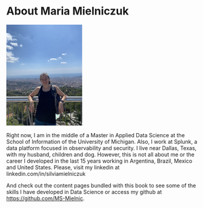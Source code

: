 # About Maria Mielniczuk

 <img src="IMG_5360.png" alt="my photo" width="200px"/>
  
  
  
Right now, I am in the middle of a Master in Applied Data Science at the School of Information of the University of Michigan. Also, I work at Splunk, a data platform focused in observability and security. 
I live near Dallas, Texas, with my husband, children and dog.
However, this is not all about me or the career I developed in the last 15 years working in Argentina, Brazil, Mexico and United States. Please, visit my linkedin at linkedin.com/in/silviamielniczuk

And check out the content pages bundled with this book to see some of the skills I have developed in Data Science or access my github at https://github.com/MS-Mielnic.

```{tableofcontents}
```
